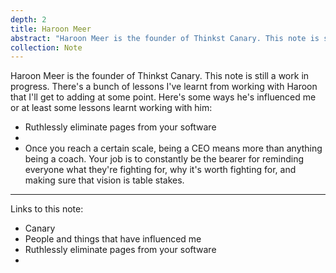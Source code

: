 ```yaml
---
depth: 2
title: Haroon Meer
abstract: "Haroon Meer is the founder of Thinkst Canary. This note is still a work in progress. There's a bunch of lessons I've learnt from working with Haroon that I'll get to adding at some point."
collection: Note
---
```

Haroon Meer is the founder of <inter-link href="canary">Thinkst Canary</inter-link>. This note is still a work in progress. There's a bunch of lessons I've learnt from working with Haroon that I'll get to adding at some point. Here's some ways he's influenced me or at least some lessons learnt working with him:
- <inter-link href="ruthlessly-eliminate-pages-from-your-software">Ruthlessly eliminate pages from your software</inter-link>
- <inter-link href="good-software-is-unconscious"></inter-link>
- Once you reach a certain scale, being a CEO means more than anything being a coach. Your job is to constantly be the bearer for reminding everyone what they're fighting for, why it's worth fighting for, and making sure that vision is table stakes.

---
Links to this note:
- <inter-link href="canary">Canary</inter-link>
- <inter-link href="influences">People and things that have influenced me</inter-link>
- <inter-link href="ruthlessly-eliminate-pages-from-your-software">Ruthlessly eliminate pages from your software</inter-link>
- <inter-link href="good-software-is-unconscious"></inter-link>

